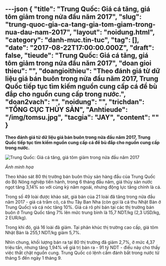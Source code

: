 ---json
{
    "title": "Trung Quốc: Giá cá tăng, giá tôm giảm trong nửa đầu năm 2017",
    "slug": "trung-quoc-gia-ca-tang-gia-tom-giam-trong-nua-dau-nam-2017",
    "layout": "noidung.html",
    "category": "danh-muc.tin-tuc",
    "tag": [],
    "date": "2017-08-22T17:00:00.000Z",
    "draft": false,
    "tieude": "Trung Quốc: Giá cá tăng, giá tôm giảm trong nửa đầu năm 2017",
    "doan gioi thieu": "",
    "doangioithieu": "Theo đánh giá từ dữ liệu giá bán buôn trong nửa đầu năm 2017, Trung Quốc tiếp tục tìm kiếm nguồn cung cấp cá để bù đắp cho nguồn cung cấp trong nước.",
    "doan2vach": "",
    "noidung": "",
    "trichdan": "TỔNG CỤC THỦY SẢN",
    "Anhtieude": "/img/tomsu.jpg",
    "tacgia": "JAY",
    "__content__": ""
}
---
<p><span style="font-size:14px"><strong>Theo đ&aacute;nh gi&aacute; từ dữ liệu gi&aacute; b&aacute;n bu&ocirc;n trong nửa đầu năm 2017, Trung Quốc tiếp tục t&igrave;m kiếm nguồn cung cấp c&aacute; để b&ugrave; đắp cho nguồn cung cấp trong nước.</strong></span></p>

<p><span style="font-size:14px"><img alt="Trung Quốc: Giá cá tăng, giá tôm giảm trong nửa đầu năm 2017" src="https://tongcucthuysan.gov.vn/portals/0/ti-xung_1.jpg" /></span></p>

<p><span style="font-size:14px"><em>Ảnh minh họa</em></span></p>

<p><span style="font-size:14px">Theo khảo s&aacute;t 80 thị trường b&aacute;n bu&ocirc;n thủy sản h&agrave;ng đầu của Trung Quốc do Bộ N&ocirc;ng nghiệp tiến h&agrave;nh, trong 6 th&aacute;ng đầu năm, gi&aacute; thủy sản nước ngọt tăng 3,14% so với c&ugrave;ng kỳ năm ngo&aacute;i, nhưng động lực tăng ch&iacute;nh l&agrave; c&aacute;.</span></p>

<p><span style="font-size:14px">Trong số 49 lo&agrave;i được khảo s&aacute;t, gi&aacute; b&aacute;n của 21 lo&agrave;i đ&atilde; tăng trong nửa đầu năm 2017 - gi&aacute; c&aacute; trắm cỏ, c&aacute; thu T&acirc;y Ban Nha (c&ograve;n gọi l&agrave; c&aacute; thu Nhật Bản ở Trung Quốc) v&agrave; c&aacute; n&oacute;c tăng 10%. Gi&aacute; c&aacute; r&ocirc; phi b&aacute;n tại c&aacute;c thị trường b&aacute;n bu&ocirc;n ở Trung Quốc tăng 7% l&ecirc;n mức trung b&igrave;nh l&agrave; 15,7 NDT/kg (2,3 USD/kg, 2 EUR/kg).</span></p>

<p><span style="font-size:14px">Trong khi đ&oacute;, gi&aacute; 16 lo&agrave;i đ&atilde; giảm. Tại ph&acirc;n kh&uacute;c thị trường cao cấp, gi&aacute; t&ocirc;m Nhật Bản l&agrave; 255,1 NDT/kg giảm 5,7%.</span></p>

<p><span style="font-size:14px">Nh&igrave;n chung, khối lượng b&aacute;n ra tại 80 thị trường đ&atilde; giảm 2,7%, ở mức 4,37 triệu tấn, nhưng tăng 1,94% về gi&aacute; trị b&aacute;n ra - 91 tỷ NDT - điều n&agrave;y cho thấy việc thắt chặt nguồn cung. Trung Quốc c&oacute; lệnh cấm đ&aacute;nh bắt trong nước từ th&aacute;ng 5 đến ng&agrave;y 1 th&aacute;ng 9.</span></p>
